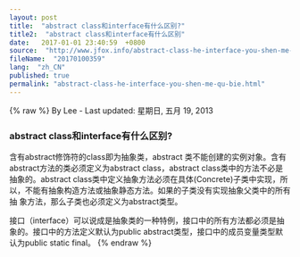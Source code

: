 ```yaml
---
layout: post
title:  "abstract class和interface有什么区别?"
title2:  "abstract class和interface有什么区别"
date:   2017-01-01 23:40:59  +0800
source:  "http://www.jfox.info/abstract-class-he-interface-you-shen-me-qu-bie.html"
fileName:  "20170100359"
lang:  "zh_CN"
published: true
permalink: "abstract-class-he-interface-you-shen-me-qu-bie.html"
---
```

{% raw %}
By Lee - Last updated: 星期日, 五月 19, 2013

### abstract class和interface有什么区别?

含有abstract修饰符的class即为抽象类，abstract 类不能创建的实例对象。含有abstract方法的类必须定义为abstract class，abstract class类中的方法不必是抽象的。abstract class类中定义抽象方法必须在具体(Concrete)子类中实现，所以，不能有抽象构造方法或抽象静态方法。如果的子类没有实现抽象父类中的所有抽 象方法，那么子类也必须定义为abstract类型。

接口（interface）可以说成是抽象类的一种特例，接口中的所有方法都必须是抽象的。接口中的方法定义默认为public abstract类型，接口中的成员变量类型默认为public static final。
{% endraw %}